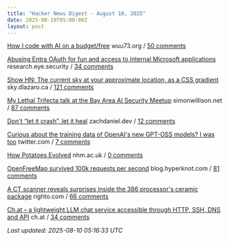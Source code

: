 ```yaml
---
title: "Hacker News Digest · August 10, 2025"
date: 2025-08-10T05:00:00Z
layout: post
---
```


[How I code with AI on a budget/free](https://wuu73.org/blog/aiguide1.html)  wuu73.org / [50 comments](https://news.ycombinator.com/item?id=44850913)

[Abusing Entra OAuth for fun and access to internal Microsoft applications](https://research.eye.security/consent-and-compromise/)  research.eye.security / [34 comments](https://news.ycombinator.com/item?id=44850681)

[Show HN: The current sky at your approximate location, as a CSS gradient](https://sky.dlazaro.ca)  sky.dlazaro.ca / [121 comments](https://news.ycombinator.com/item?id=44846281)

[My Lethal Trifecta talk at the Bay Area AI Security Meetup](https://simonwillison.net/2025/Aug/9/bay-area-ai/)  simonwillison.net / [87 comments](https://news.ycombinator.com/item?id=44846922)

[Don't “let it crash”, let it heal](https://www.zachdaniel.dev/p/elixir-misconceptions-1)  zachdaniel.dev / [12 comments](https://news.ycombinator.com/item?id=44810890)

[Curious about the training data of OpenAI's new GPT-OSS models? I was too](https://twitter.com/jxmnop/status/1953899426075816164)  twitter.com / [7 comments](https://news.ycombinator.com/item?id=44850260)

[How Potatoes Evolved](https://www.nhm.ac.uk/discover/news/2025/july/we-finally-solved-the-mystery-of-how-potatoes-evolved.html)  nhm.ac.uk / [0 comments](https://news.ycombinator.com/item?id=44812613)

[OpenFreeMap survived 100k requests per second](https://blog.hyperknot.com/p/openfreemap-survived-100000-requests)  blog.hyperknot.com / [81 comments](https://news.ycombinator.com/item?id=44846318)

[A CT scanner reveals surprises inside the 386 processor's ceramic package](https://www.righto.com/2025/08/intel-386-package-ct-scan.html)  righto.com / [66 comments](https://news.ycombinator.com/item?id=44848293)

[Ch.at – a lightweight LLM chat service accessible through HTTP, SSH, DNS and API](https://ch.at/)  ch.at / [34 comments](https://news.ycombinator.com/item?id=44849129)


_Last updated: 2025-08-10 05:16:33 UTC_
